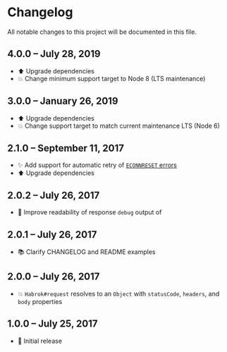 # Changelog

All notable changes to this project will be documented in this file.


## 4.0.0 &ndash; July 28, 2019

- :arrow_up: Upgrade dependencies
- :boom: Change minimum support target to Node 8 (LTS maintenance)


## 3.0.0 &ndash; January 26, 2019

- :arrow_up: Upgrade dependencies
- :boom: Change support target to match current maintenance LTS (Node 6)


## 2.1.0 &ndash; September 11, 2017

- :sparkles: Add support for automatic retry of [`ECONNRESET` errors](https://github.com/nodejs/node/blob/640b20616d2cdc46bc3df8703cdc1395578ff1b3/lib/_http_client.js#L343)
- :arrow_up: Upgrade dependencies


## 2.0.2 &ndash; July 26, 2017

- :hammer: Improve readability of response `debug` output of


## 2.0.1 &ndash; July 26, 2017

- :books: Clarify CHANGELOG and README examples


## 2.0.0 &ndash; July 26, 2017

- :boom: `Habrok#request` resolves to an `Object` with `statusCode`, `headers`, and `body` properties


## 1.0.0 &ndash; July 25, 2017

- :tada: Initial release
